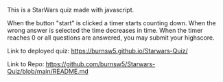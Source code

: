This is a StarWars quiz made with javascript.

When the button "start" is clicked a timer starts counting down.
When the wrong answer is selected the time decreases in time.
When the timer reaches 0 or all questions are answered, you may submit your highscore.

Link to deployed quiz: https://burnsw5.github.io/Starwars-Quiz/


Link to Repo: https://github.com/burnsw5/Starwars-Quiz/blob/main/README.md
